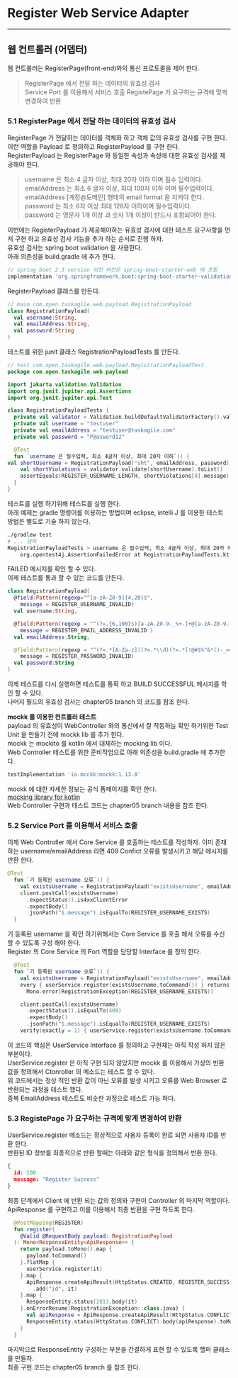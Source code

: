 # Register Web Service Adapter
---
## 웹 컨트롤러 (어뎁터)
웹 컨트롤러는 RegisterPage(front-end)와의 통신 프로토콜을 제어 한다.   
> RegisterPage 에서 전달 하는 데이터의 유효성 검사   
> Service Port 를 이용해서 서비스 호출
> RegistePage 가 요구하는 규격에 맞게 변경하여 반환

### 5.1 RegisterPage 에서 전달 하는 데이터의 유효성 검사   
RegisterPage 가 전달하는 데이터를 객체화 하고 객체 값의 유효성 검사를 구현 한다.   
이런 역할을 Payload 로 정의하고 RegisterPayload 를 구현 한다.   
RegisterPayload 는 RegisterPage 와 동일한 속성과 속성에 대한 유효성 검사를 제공해야 한다.   
> username 은 최소 4 글자 이상, 최대 20자 이하 이며 필수 입력이다.   
> emailAddress 는 최소 6 글자 이상, 최대 100자 이하 이며 필수입력이다.   
> emailAddress [계정@도메인] 형태의 email format 을 지켜야 한다.   
> password 는 최소 6자 이상 최대 128자 이하이며 필수입력이다.   
> password 는 영문자 1개 이상 과 숫자 1개 이상이 반드시 포함되어야 한다.   

이번에는 RegisterPayload 가 제공해야하는 유효성 검사에 대한 테스트 요구사항을 먼저 구현 하고 유효성 검사 기능을 추가 하는 순서로 진행 하자.   
유효성 검사는 spring boot validation 을 사용한다.   
아래 의존성을 build.gradle 에 추가 한다.
```gradle
// spring boot 2.3 version 이전 버전은 spring-boot-starter-web 에 포함 
implementation 'org.springframework.boot:spring-boot-starter-validation'
```
   
RegisterPayload 클래스를 만든다.   
```kotlin
// main com.open.taskagile.web.payload.RegistrationPayload
class RegistrationPayload(
  val username:String,
  val emailAddress:String,
  val password:String
)
```
   
테스트를 위한 junit 클래스 RegistrationPayloadTests 를 만든다.
```kotlin
// test com.open.taskagile.web.payload.RegistrationPayloadTest
package com.open.taskagile.web.payload

import jakarta.validation.Validation
import org.junit.jupiter.api.Assertions
import org.junit.jupiter.api.Test

class RegistrationPayloadTests {
  private val validator = Validation.buildDefaultValidatorFactory().validator
  private val username = "testuser"
  private val emailAddress = "testuser@taskagile.com"
  private val password = "P@asword12"

  @Test
  fun `username 은 필수입력, 최소 4글자 이상, 최대 20자 이하`() {
val shortUsername = RegistrationPayload("sht", emailAddress, password)
    val shortViolations = validator.validate(shortUsername).toList()
    assertEquals(REGISTER_USERNAME_LENGTH, shortViolations[0].message)
  }
}
```
테스트를 실행 하기위해 테스트를 실행 한다.   
아래 예제는 gradle 명령어를 이용하는 방법이며 eclipse, intelli J 를 이용한 테스트 방법은 별도로 기술 하지 않는다.   
```bash
./gradlew test
# ... 생략
RegistrationPayloadTests > username 은 필수입력, 최소 4글자 이상, 최대 20자 이하() FAILED
    org.opentest4j.AssertionFailedError at RegistrationPayloadTests.kt:18
```
FAILED 메시지를 확인 할 수 있다.   
이제 테스트를 통과 할 수 있는 코드를 만든다.   
```kotlin
class RegistrationPayload(
  @field:Pattern(regexp="^[a-zA-Z0-9]{4,20}$",
    message = REGISTER_USERNAME_INVALID)
  val username:String,

  @field:Pattern(regexp = "^(?=.{6,100}$)[a-zA-Z0-9._%+-]+@[a-zA-Z0-9.-]+\\.[a-zA-Z]{2,}$",
    message = REGISTER_EMAIL_ADDRESS_INVALID )
  val emailAddress:String,

  @field:Pattern(regexp = "^(?=.*[A-Za-z])(?=.*\\d)(?=.*[!@#$%^&*()-_=+\\[\\]{}|;:'\",.<>?/])[A-Za-z\\d!@#$%^&*()-_=+\\[\\]{}|;:'\",.<>?/]{6,128}$",
    message = REGISTER_PASSWORD_INVALID)
  val password:String
)
```
이제 테스트를 다시 실행하면 테스트를 통확 하고 BUILD SUCCESSFUL 메시지를 학인 할 수 있다.   
나머지 필드의 유효성 검사는 chapter05 branch 의 코드를 참조 한다.   

**mockk 를 이용한 컨트롤러 테스트**   
payload 의 유효성이 WebController 와의 통신에서 잘 작동하늕 확인 하기위한 Test Unit 을 만들기 전에 mockk lib 를 추가 한다.   
mockk 는 mockito 를 kotlin 에서 대체하는 mocking lib 이다.   
Web Controller 테스트를 위한 준비작업으로 아래 의존성을 build.gradle 에 추가한다.   
```gradle
testImplementation 'io.mockk:mockk:1.13.8'
```
mockk 에 대한 자세한 정보는 공식 폼페이지를 확인 한다.   
[mocking library for kotlin](https://mockk.io/)   
Web Controller 구현과 테스트 코드는 chapter05 branch 내용을 참조 한다.   
   
### 5.2 Service Port 를 이용해서 서비스 호출
이제 Web Controller 에서 Core Service 를 호출하는 테스트를 작성하자.
이미 존재하는 username/emailAddress 라면 409 Confict 오류를 발생시키고 해당 메시지를 반환 한다.   
```kotlin
@Test
  fun `기 등록된 username 오류`() {
    val existsUsername = RegistrationPayload("existsUsername", emailAddress, password)
    client.postCall(existsUsername)
      .expectStatus().is4xxClientError
      .expectBody()
      .jsonPath("$.message").isEqualTo(REGISTER_USERNAME_EXISTS)
  }
```
기 등록된 username 을 확인 하기위해서는 Core Service 를 호출 해서 오류를 수신 할 수 있도록 구성 해야 한다.   
Register 의 Core Service 의 Port 역할을 담당할 Interface 를 정의 한다.
```kotlin
  @Test
  fun `기 등록된 username 오류`() {
    val existsUsername = RegistrationPayload("existsUsername", emailAddress, password)
    every { userService.register(existsUsername.toCommand()) } returns
      Mono.error(RegistrationException(REGISTER_USERNAME_EXISTS))

    client.postCall(existsUsername)
      .expectStatus().isEqualTo(409)
      .expectBody()
      .jsonPath("$.message").isEqualTo(REGISTER_USERNAME_EXISTS)
    verify(exactly = 1) { userService.register(existsUsername.toCommand()) }
```
이 코드의 핵심은 UserService Interface 를 정의하고 구현체는 아직 작성 하지 않은 부분이다.   
UserService.register 은 아직 구현 되지 않았지만 mockk 를 이용해서 가상의 반환 값을 정의해서 Ctonroller 의 메소드는 테스트 할 수 있다.   
위 코드에서는 정상 적인 반환 값이 아닌 오류를 발생 시키고 오류를 Web Browser 로 반환되는 과정을 테스트 했다.   
중복 EmailAddress 테스트도 비슷한 과정으로 테스트 가능 하다.   

### 5.3 RegistePage 가 요구하는 규격에 맞게 변경하여 반환
UserService.register 메소드는 정상적으로 사용자 등록이 완료 되면 사용자 ID를 반환 한다.   
반환된 ID 정보를 최종적으로 반환 할때는 아래와 같은 형식을 정의해서 반환 한다.   
```json
{
  id: 100
  message: "Register Success"
}
```
최종 단계에서 Client 에 반환 되는 값의 정의와 구현이 Controller 의 마지막 역할이다.   
ApiResponse 를 구현하고 이를 이용해서 최종 반환을 구현 하도록 한다.   
```kotlin
  @PostMapping(REGISTER)
  fun register(
    @Valid @RequestBody payload: RegistrationPayload
  ): Mono<ResponseEntity<ApiResponse>> {
    return payload.toMono().map {
      payload.toCommand()
    }.flatMap {
      userService.register(it)
    }.map {
      ApiResponse.createApiResult(HttpStatus.CREATED, REGISTER_SUCCESS)
        .add("id", it)
    }.map {
      ResponseEntity.status(201).body(it)
    }.onErrorResume(RegistrationException::class.java) {
      val apiResponse = ApiResponse.createApiResult(HttpStatus.CONFLICT, it.message!!)
      ResponseEntity.status(HttpStatus.CONFLICT).body(apiResponse).toMono()
    }
  }
```
마지막으로 ResponseEntity 구성하는 부분을 간결하게 표현 할 수 있도록 핼퍼 클래스를 만들자.   
최종 구현 코드는 chapter05 branch 를 참조 한다.   
